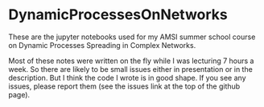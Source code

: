 # DynamicProcessesOnNetworks

These are the jupyter notebooks used for my AMSI summer school course on Dynamic Processes Spreading in Complex Networks.

Most of these notes were written on the fly while I was lecturing 7 hours a week.  So there are likely to be small issues either in presentation or in the description.  But I think the code I wrote is in good shape.  If you see any issues, please report them (see the issues link at the top of the github page).
